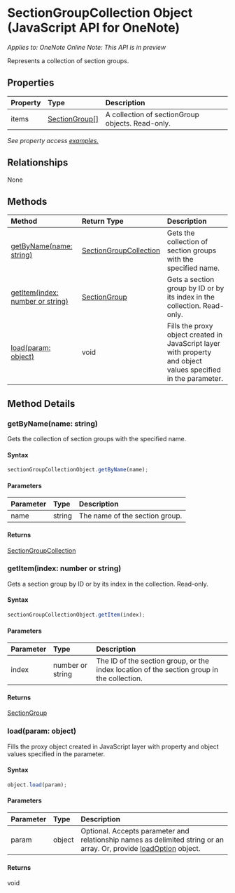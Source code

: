 # SectionGroupCollection Object (JavaScript API for OneNote)

_Applies to: OneNote Online_
_Note: This API is in preview_

Represents a collection of section groups.

## Properties

| Property	   | Type	|Description
|:---------------|:--------|:----------|
|items|[SectionGroup[]](sectiongroup.md)|A collection of sectionGroup objects. Read-only.|

_See property access [examples.](#property-access-examples)_

## Relationships
None


## Methods

| Method		   | Return Type	|Description|
|:---------------|:--------|:----------|
|[getByName(name: string)](#getbynamename-string)|[SectionGroupCollection](sectiongroupcollection.md)|Gets the collection of section groups with the specified name.|
|[getItem(index: number or string)](#getitemindex-number-or-string)|[SectionGroup](sectiongroup.md)|Gets a section group by ID or by its index in the collection. Read-only.|
|[load(param: object)](#loadparam-object)|void|Fills the proxy object created in JavaScript layer with property and object values specified in the parameter.|

## Method Details


### getByName(name: string)
Gets the collection of section groups with the specified name.

#### Syntax
```js
sectionGroupCollectionObject.getByName(name);
```

#### Parameters
| Parameter	   | Type	|Description|
|:---------------|:--------|:----------|
|name|string|The name of the section group.|

#### Returns
[SectionGroupCollection](sectiongroupcollection.md)

### getItem(index: number or string)
Gets a section group by ID or by its index in the collection. Read-only.

#### Syntax
```js
sectionGroupCollectionObject.getItem(index);
```

#### Parameters
| Parameter	   | Type	|Description|
|:---------------|:--------|:----------|
|index|number or string|The ID of the section group, or the index location of the section group in the collection.|

#### Returns
[SectionGroup](sectiongroup.md)

### load(param: object)
Fills the proxy object created in JavaScript layer with property and object values specified in the parameter.

#### Syntax
```js
object.load(param);
```

#### Parameters
| Parameter	   | Type	|Description|
|:---------------|:--------|:----------|
|param|object|Optional. Accepts parameter and relationship names as delimited string or an array. Or, provide [loadOption](loadoption.md) object.|

#### Returns
void
